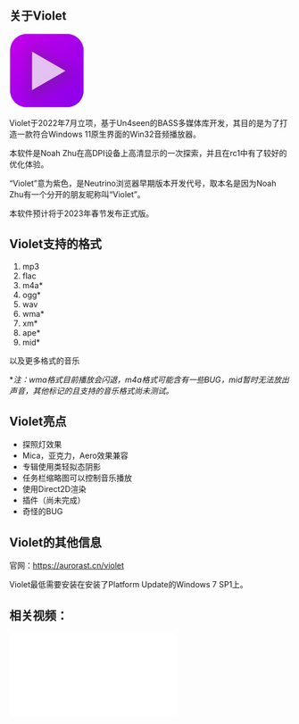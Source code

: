 ## 关于Violet

<img src="../img/violet.png" alt="img" style="zoom:33%;" />

Violet于2022年7月立项，基于Un4seen的BASS多媒体库开发，其目的是为了打造一款符合Windows 11原生界面的Win32音频播放器。

本软件是Noah Zhu在高DPI设备上高清显示的一次探索，并且在rc1中有了较好的优化体验。

“Violet”意为紫色，是Neutrino浏览器早期版本开发代号，取本名是因为Noah Zhu有一个分开的朋友昵称叫“Violet”。

本软件预计将于2023年春节发布正式版。

## Violet支持的格式

1. mp3
2. flac
3. m4a*
4. ogg*
5. wav
6. wma*
7. xm*
8. ape*
9. mid*

以及更多格式的音乐

**注：wma格式目前播放会闪退，m4a格式可能含有一些BUG，mid暂时无法放出声音，其他标记的且支持的音乐格式尚未测试。*

## Violet亮点

- 探照灯效果
- Mica，亚克力，Aero效果兼容
- 专辑使用类轻拟态阴影
- 任务栏缩略图可以控制音乐播放
- 使用Direct2D渲染
- 插件（尚未完成）
- 奇怪的BUG

## Violet的其他信息

官网：https://aurorast.cn/violet

Violet最低需要安装在安装了Platform Update的Windows 7 SP1上。

## 相关视频：

<iframe src="//player.bilibili.com/player.html?aid=856482705&bvid=BV1TV4y1j7LZ&cid=787254002&page=1" scrolling="no" border="0" frameborder="no" framespacing="0" allowfullscreen="true"> </iframe>

